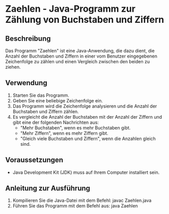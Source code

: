 # Zaehlen - Java-Programm zur Zählung von Buchstaben und Ziffern

## Beschreibung
Das Programm "Zaehlen" ist eine Java-Anwendung, die dazu dient, die Anzahl der Buchstaben und Ziffern in einer vom Benutzer eingegebenen Zeichenfolge zu zählen und einen Vergleich zwischen den beiden zu ziehen.

## Verwendung
1. Starten Sie das Programm.
2. Geben Sie eine beliebige Zeichenfolge ein.
3. Das Programm wird die Zeichenfolge analysieren und die Anzahl der Buchstaben und Ziffern zählen.
4. Es vergleicht die Anzahl der Buchstaben mit der Anzahl der Ziffern und gibt eine der folgenden Nachrichten aus:
   - "Mehr Buchstaben", wenn es mehr Buchstaben gibt.
   - "Mehr Ziffern", wenn es mehr Ziffern gibt.
   - "Gleich viele Buchstaben und Ziffern", wenn die Anzahlen gleich sind.

## Voraussetzungen
- Java Development Kit (JDK) muss auf Ihrem Computer installiert sein.

## Anleitung zur Ausführung
1. Kompilieren Sie die Java-Datei mit dem Befehl: javac Zaehlen.java
2. Führen Sie das Programm mit dem Befehl aus: java Zaehlen

